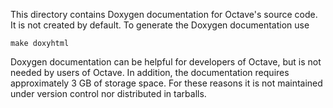 This directory contains Doxygen documentation for Octave's source code.
It is not created by default.  To generate the Doxygen documentation use

    make doxyhtml

Doxygen documentation can be helpful for developers of Octave, but is not
needed by users of Octave.  In addition, the documentation requires
approximately 3 GB of storage space.  For these reasons it is not maintained
under version control nor distributed in tarballs.
